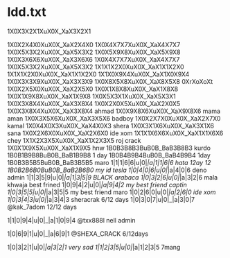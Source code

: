 # Idd.txt
1X0X3X2X1XuX0X_XaX3X2X1


1X0X2X4X0XuX0X_XaX2X4X0
1X0X4X7X7XuX0X_XaX4X7X7
1X0X5X3X2XuX0X_XaX5X3X2
1X0X5X9X8XuX0X_XaX5X9X8
1X0X3X6X6XuX0X_XaX3X6X6
1X0X4X7X7XuX0X_XaX4X7X7
1X0X5X3X2XuX0X_XaX5X3X2
1X1X1X2X0XuX0X_XaX1X1X2X0
1X1X1X2X0XuX0X_XaX1X1X2X0
1X1X0X9X4XuX0X_XaX1X0X9X4
1X0X3X3X9XuX0X_XaX3X3X9
1X0X8X5X8XuX0X_XaX8X5X8
0XrXoXoXt  
1X0X2X5X0XuX0X_XaX2X5X0
1X0X1X8X8XuX0X_XaX1X8X8
1X0X1X9X8XuX0X_XaX1X9X8
1X0X5X3X1XuX0X_XaX5X3X1
1X0X3X8X4XuX0X_XaX3X8X4
1X0X2X0X5XuX0X_XaX2X0X5
1X0X3X8X4XuX0X_XaX3X8X4   ahmad
1X0X9X8X6XuX0X_XaX9X8X6  mama aman
1X0X3X5X6XuX0X_XaX3X5X6  badboy
1X0X2X7X0XuX0X_XaX2X7X0  kamal 
1X0X4X0X3XuX0X_XaX4X0X3  shera
1X0X3X1X6XuX0X_XaX3X1X6    sana 
1X0X2X6X0XuX0X_XaX2X6X0     ide xom
1X1X1X6X6XuX0X_XaX1X1X6X6    chey
1X1X2X3X5XuX0X_XaX1X2X3X5    roj crack 
1X0X1X9X5XuX0X_XaX1X9X5     hnw
1B0B3B8B3BuB0B_BaB3B8B3     kurdo
1B0B1B9B8BuB0B_BaB1B9B8   1 day
1B0B4B9B4BuB0B_BaB4B9B4  1day
1B0B3B5B5BuB0B_BaB3B5B5  maro
1|1|1|6|6|u|0|_|a|1|1|6|6   hata 12ay 12
1B0B2B6B0BuB0B_BaB2B6B0    my id tesla 
1|0|4|0|6|u|0|_|a|4|0|6     deno admin
1|1|3|5|9|u|0|_|a|1|3|5|9  BLACK arabaca
1|0|3|2|6|u|0|_|a|3|2|6    mala khwaja best frined
1|0|9|4|2|u|0|_|a|9|4|2   my best friend captin
1|0|3|5|5|u|0|_|a|3|5|5  my best friend maro
1|0|2|6|0|u|0|_|a|2|6|0   ide xom
1|0|3|4|3|u|0|_|a|3|4|3    sheracrak 6/12 days
1|0|3|0|7|u|0|_|a|3|0|7    @kak_7adom 12/12 days

1|1|0|9|4|u|0|_|a|1|0|9|4   @txx888l nell admin

1|0|6|9|1|u|0|_|a|6|9|1    @SHEXA_CRACK 6/12days

1|0|3|2|1|u|0|_|a|3|2|1     very sad 
1|1|2|3|5|u|0|_|a|1|2|3|5   7mang
